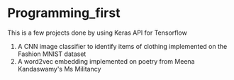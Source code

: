 # Programming_first
This is a few projects done by using Keras API for Tensorflow

1. A CNN image classifier to identify items of clothing implemented on the Fashion MNIST dataset
2. A word2vec embedding implemented on poetry from Meena Kandaswamy's Ms Militancy
